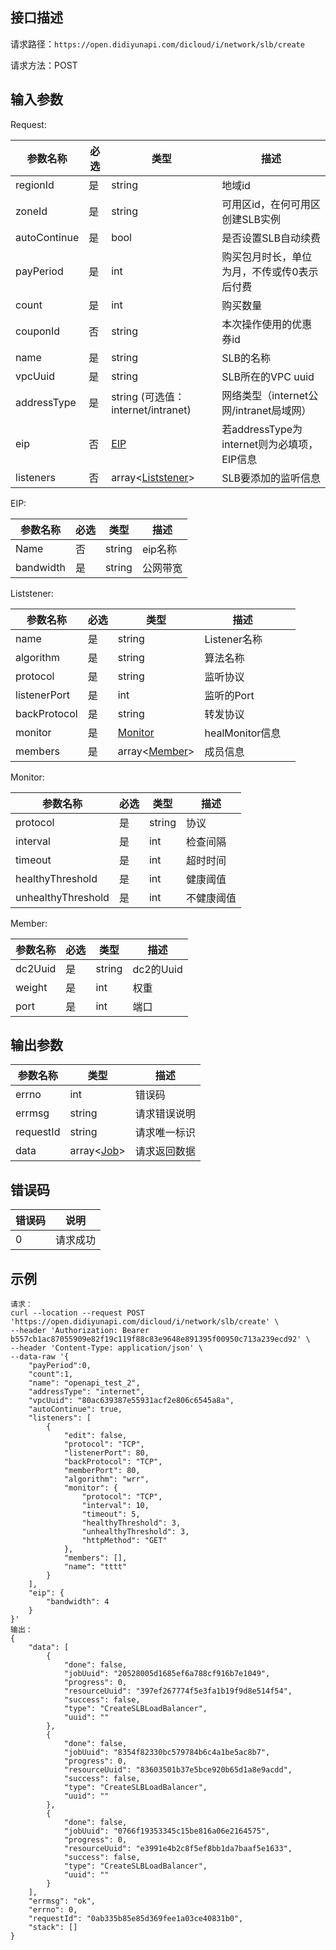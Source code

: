## 接口描述

请求路径：`https://open.didiyunapi.com/dicloud/i/network/slb/create`

请求方法：POST

## 输入参数

<span id="Request"></span>
Request:

| 参数名称     | 必选 | 类型                               | 描述                                        |
| ------------ | ---- | ---------------------------------- | ------------------------------------------- |
| regionId     | 是   | string                             | 地域id                                      |
| zoneId       | 是   | string                             | 可用区id，在何可用区创建SLB实例             |
| autoContinue | 是   | bool                               | 是否设置SLB自动续费                         |
| payPeriod    | 是   | int                                | 购买包月时长，单位为月，不传或传0表示后付费 |
| count        | 是   | int                                | 购买数量                                    |
| couponId     | 否   | string                             | 本次操作使用的优惠券id                      |
| name         | 是   | string                             | SLB的名称                                   |
| vpcUuid      | 是   | string                             | SLB所在的VPC uuid                           |
| addressType  | 是   | string (可选值：internet/intranet) | 网络类型（internet公网/intranet局域网）     |
| eip          | 否   | [EIP](#EIP)                        | 若addressType为internet则为必填项，EIP信息  |
| listeners    | 否   | array<[Liststener](#Liststener)>   | SLB要添加的监听信息                         |

<span id="EIP"></span>
EIP:

| 参数名称  | 必选 | 类型   | 描述     |
| --------- | ---- | ------ | -------- |
| Name      | 否   | string | eip名称  |
| bandwidth | 是   | string | 公网带宽 |

<span id="Liststener"></span>
Liststener:

| 参数名称     | 必选 | 类型                     | 描述            |      |
| ------------ | ---- | ------------------------ | --------------- | ---- |
| name         | 是   | string                   | Listener名称    |      |
| algorithm    | 是   | string                   | 算法名称        |      |
| protocol     | 是   | string                   | 监听协议        |      |
| listenerPort | 是   | int                      | 监听的Port      |      |
| backProtocol | 是   | string                   | 转发协议        |      |
| monitor      | 是   | [Monitor](#Monitor)      | healMonitor信息 |      |
| members      | 是   | array<[Member](#Member)> | 成员信息        |      |

<span id="Monitor"></span>
Monitor:

| 参数名称           | 必选 | 类型   | 描述       |
| ------------------ | ---- | ------ | ---------- |
| protocol           | 是   | string | 协议       |
| interval` `        | 是   | int    | 检查间隔   |
| timeout            | 是   | int    | 超时时间   |
| healthyThreshold   | 是   | int    | 健康阈值   |
| unhealthyThreshold | 是   | int    | 不健康阈值 |

<span id="Member"></span>
Member:

| 参数名称 | 必选 | 类型   | 描述      |
| -------- | ---- | ------ | --------- |
| dc2Uuid  | 是   | string | dc2的Uuid |
| weight   | 是   | int    | 权重      |
| port     | 是   | int    | 端口      |

## 

## 输出参数

| 参数名称  | 类型                                                         | 描述         |
| --------- | ------------------------------------------------------------ | ------------ |
| errno     | int                                                          | 错误码       |
| errmsg    | string                                                       | 请求错误说明 |
| requestId | string                                                       | 请求唯一标识 |
| data      | array<[Job](/static/docs-content/products/通用响应结构.md#Job)> | 请求返回数据 |


## 错误码

| 错误码 | 说明     |
| ------ | -------- |
| 0      | 请求成功 |

## 示例

```
请求：
curl --location --request POST 'https://open.didiyunapi.com/dicloud/i/network/slb/create' \
--header 'Authorization: Bearer b557cb1ac87055909e82f19c119f88c83e9648e891395f00950c713a239ecd92' \
--header 'Content-Type: application/json' \
--data-raw '{
    "payPeriod":0,
    "count":1,
    "name": "openapi_test_2",
    "addressType": "internet",
    "vpcUuid": "80ac639387e55931acf2e806c6545a8a",
    "autoContinue": true,
    "listeners": [
        {
            "edit": false,
            "protocol": "TCP",
            "listenerPort": 80,
            "backProtocol": "TCP",
            "memberPort": 80,
            "algorithm": "wrr",
            "monitor": {
                "protocol": "TCP",
                "interval": 10,
                "timeout": 5,
                "healthyThreshold": 3,
                "unhealthyThreshold": 3,
                "httpMethod": "GET"
            },
            "members": [],
            "name": "tttt"
        }
    ],
    "eip": {
    	"bandwidth": 4
    }
}'
输出：
{
    "data": [
        {
            "done": false,
            "jobUuid": "20528005d1685ef6a788cf916b7e1049",
            "progress": 0,
            "resourceUuid": "397ef267774f5e3fa1b19f9d8e514f54",
            "success": false,
            "type": "CreateSLBLoadBalancer",
            "uuid": ""
        },
        {
            "done": false,
            "jobUuid": "8354f82330bc579784b6c4a1be5ac8b7",
            "progress": 0,
            "resourceUuid": "83603501b37e5bce920b65d1a8e9acdd",
            "success": false,
            "type": "CreateSLBLoadBalancer",
            "uuid": ""
        },
        {
            "done": false,
            "jobUuid": "0766f19353345c15be816a06e2164575",
            "progress": 0,
            "resourceUuid": "e3991e4b2c8f5ef8bb1da7baaf5e1633",
            "success": false,
            "type": "CreateSLBLoadBalancer",
            "uuid": ""
        }
    ],
    "errmsg": "ok",
    "errno": 0,
    "requestId": "0ab335b85e85d369fee1a03ce40831b0",
    "stack": []
}
```
